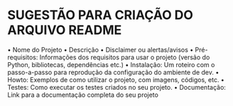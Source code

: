 # SUGESTÃO PARA CRIAÇÃO DO ARQUIVO README
• Nome do Projeto
• Descrição
• Disclaimer ou alertas/avisos
• Pré-requisitos: Informações dos requisitos para usar o projeto (versão do Python, bibliotecas, dependências etc.)
• Instalação: Um roteiro com o passo-a-passo para reprodução da configuração do ambiente de dev.
• Howto: Exemplos de como utilizar o projeto, com imagens, códigos, etc.
• Testes: Como executar os testes criados no seu projeto.
• Documentação: Link para a documentação completa do seu projeto


